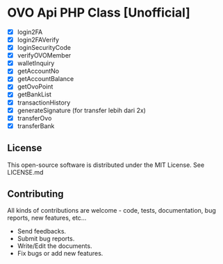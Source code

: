 # OVO Api PHP Class [Unofficial]

- [x] login2FA
- [x] login2FAVerify
- [x] loginSecurityCode
- [x] verifyOVOMember
- [x] walletInquiry
- [x] getAccountNo
- [x] getAccountBalance
- [x] getOvoPoint
- [x] getBankList
- [x] transactionHistory
- [x] generateSignature (for transfer lebih dari 2x)
- [x] transferOvo
- [x] transferBank

License
------------

This open-source software is distributed under the MIT License. See LICENSE.md

Contributing
------------

All kinds of contributions are welcome - code, tests, documentation, bug reports, new features, etc...

* Send feedbacks.
* Submit bug reports.
* Write/Edit the documents.
* Fix bugs or add new features.
